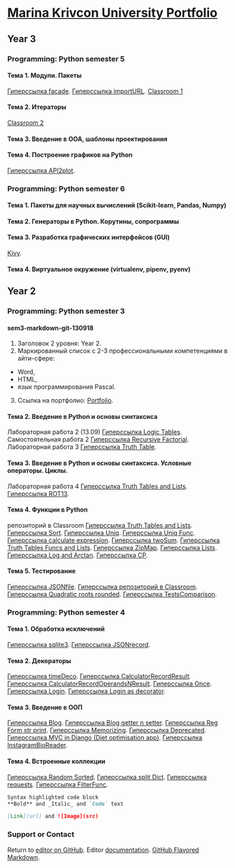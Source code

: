 # [Marina Krivcon University Portfolio](https://meao.github.io/university-portfolio/)
## Year 3
### Programming: Python semester 5
####   Тема 1. Модули. Пакеты
[Гиперссылка facade](https://repl.it/@MarinaKrvtsn/Facade).
[Гиперссылка importURL](https://repl.it/@MarinaKrvtsn/importURL).
[Classroom 1](https://github.com/python-advance/sem5-t1-Meao/blob/master/README.md)
####   Тема 2. Итераторы
[Classroom 2](https://github.com/python-advance/sem5-t2-Meao/blob/master/README.md)
####   Тема 3. Введение в ООА, шаблоны проектирования
####   Тема 4. Построение графиков на Python
[Гиперссылка API2plot](https://repl.it/@MarinaKrvtsn/API2plot#main.py).
### Programming: Python semester 6
####   Тема 1. Пакеты для научных вычислений (Scikit-learn, Pandas, Numpy)
####   Тема 2. Генераторы в Python. Корутины, сопрограммы
####   Тема 3. Разработка графических интерфейсов (GUI)
[Kivy](https://drive.google.com/file/d/1aTLgH4YeUajSmFwBYSk0krOLE5NWAHyT/view?usp=sharing).
####   Тема 4. Виртуальное окружение (virtualenv, pipenv, pyenv)
## Year 2
### Programming: Python semester 3
####  sem3-markdown-git-130918
1. Заголовок 2 уровня: Year 2.
2. Маркированный список с 2-3 профессиональными компетенциями в айти-сфере:
- Word, 
- HTML, 
- язык программирования Pascal.
3. Ссылка на портфолио: [Portfolio](https://meao.github.io/university-portfolio/).
####   Тема 2. Введение в Python и основы синтаксиса
Лабораторная работа 2 (13.09) [Гиперссылка Logic Tables](https://repl.it/@MarinaKrvtsn/PointedHurtfulBusiness).
Самостоятельная работа 2 [Гиперссылка Recursive Factorial](https://repl.it/@MarinaKrvtsn/RecursiveFactorial).
Лабораторная работа 3 [Гиперссылка Truth Table](https://repl.it/@MarinaKrvtsn/TruthTable16).
####   Тема 3. Введение в Python и основы синтаксиса. Условные операторы. Циклы. 
Лабораторная работа 4 [Гиперссылка Truth Tables and Lists](https://repl.it/@MarinaKrvtsn/Template-for-assignment-1-1).
[Гиперссылка ROT13](https://repl.it/@MarinaKrvtsn/ROT13).
####   Тема 4. Функции в Python
репозиторий в Classroom [Гиперссылка Truth Tables and Lists](https://github.com/python-basic/sem3-t2-Meao/tree/master).
[Гиперссылка Sort](https://repl.it/@MarinaKrvtsn/Sort).
[Гиперссылка Uniq](https://repl.it/@MarinaKrvtsn/Uniq).
[Гиперссылка Uniq Func](https://repl.it/@MarinaKrvtsn/Uniq-1).
[Гиперссылка calculate expression](https://repl.it/@MarinaKrvtsn/Cal).
[Гиперссылка twoSum](https://repl.it/@MarinaKrvtsn/twoSum).
[Гиперссылка Truth Tables Funcs and Lists](https://repl.it/@MarinaKrvtsn/WryJauntyCoding).
[Гиперссылка ZipMap](https://repl.it/@MarinaKrvtsn/ZipMap).
[Гиперссылка Lists](https://repl.it/@MarinaKrvtsn/UtterJampackedBudgetrange).
[Гиперссылка Log and Arctan](https://repl.it/@MarinaKrvtsn/elementfunc).
[Гиперссылка СР](https://docs.google.com/document/d/1uN99-dkoouNH5RjM2dwxptCN8o7LA50gA8HgjW_ecP4/edit?usp=sharing).
####   Тема 5. Тестирование
[Гиперссылка JSONfile](https://repl.it/@MarinaKrvtsn/JSONfile).
[Гиперссылка репозиторий в Classroom](https://github.com/python-basic/sem3-t4-Meao/blob/master/eqsolve.py).
[Гиперссылка Quadratic roots rounded](https://repl.it/@MarinaKrvtsn/discrimi).
[Гиперссылка TestsComparison](https://docs.google.com/document/d/1qALouwSnaLLGqZeXqZB1L4xmtz5rGpxol2pjrBtjZaA/edit?usp=sharing).
### Programming: Python semester 4
####   Тема 1. Обработка исключений
[Гиперссылка sqlite3](https://repl.it/@MarinaKrvtsn/sem4-t1-lr3).
[Гиперссылка JSONrecord](https://repl.it/@MarinaKrvtsn/JSONfile-1#main.py).
####   Тема 2. Декораторы
[Гиперссылка timeDeco](https://repl.it/@MarinaKrvtsn/timeDeco).
[Гиперссылка CalculatorRecordResult](https://repl.it/@MarinaKrvtsn/Cal#main.py).
[Гиперссылка CalculatorRecordOperandsNResult](https://repl.it/@MarinaKrvtsn/Calcul#main.py).
[Гиперссылка Once](https://repl.it/@MarinaKrvtsn/ROT13Once#main.py).
[Гиперссылка Login](https://repl.it/@MarinaKrvtsn/sem4-t2-lr5).
[Гиперссылка Login as decorator](https://repl.it/@MarinaKrvtsn/sem4-t2-lr5-1).
####   Тема 3. Введение в ООП
[Гиперссылка Blog](https://repl.it/@MarinaKrvtsn/Blog).
[Гиперссылка Blog getter n setter](https://repl.it/@MarinaKrvtsn/Blog-1).
[Гиперссылка Reg Form str print](https://repl.it/@MarinaKrvtsn/sem4-t3-attrs).
[Гиперссылка Memorizing](https://repl.it/@MarinaKrvtsn/memorizing#main.py).
[Гиперссылка Deprecated](https://repl.it/@MarinaKrvtsn/deprecated).
[Гиперссылка MVC in Django (Diet optimisation app)](https://github.com/Meao/dietapp).
[Гиперссылка InstagramBioReader](https://github.com/Meao/py/blob/master/InstagramBioReader.py).
####   Тема 4. Встроенные коллекции
[Гиперссылка Random Sorted](https://repl.it/@MarinaKrvtsn/Random).
[Гиперссылка split Dict](https://repl.it/@MarinaKrvtsn/splitDict#main.py).
[Гиперссылка requests](https://repl.it/@MarinaKrvtsn/requests#main.py).
[Гиперссылка FilterFunc](https://repl.it/@MarinaKrvtsn/FilterFunc).

```markdown
Syntax highlighted code block
**Bold** and _Italic_ and `Code` text

[Link](url) and ![Image](src)
```
### Support or Contact

Return to [editor on GitHub](https://github.com/Meao/university-portfolio/edit/master/index.md). Editor [documentation](https://help.github.com/categories/github-pages-basics/). [GitHub Flavored Markdown](https://guides.github.com/features/mastering-markdown/).
